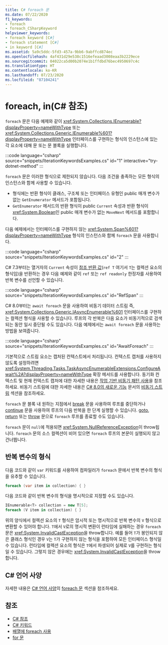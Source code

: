 ```yaml
---
title: C# foreach 문
ms.date: 07/22/2020
f1_keywords:
- foreach
- foreach_CSharpKeyword
helpviewer_keywords:
- foreach keyword [C#]
- foreach statement [C#]
- in keyword [C#]
ms.assetid: 5a9c5ddc-5fd3-457a-9bb6-9abffcd874ec
ms.openlocfilehash: 4af431d29e538c1516efeaad3008eaa3b2229ece
ms.sourcegitcommit: 04022ca5d00b2074e1b1ffdbd76bec4950697c4c
ms.translationtype: HT
ms.contentlocale: ko-KR
ms.lasthandoff: 07/23/2020
ms.locfileid: "87104241"
---
```

# <a name="foreach-in-c-reference"></a>foreach, in(C# 참조)

`foreach` 문은 다음 예제와 같이 <xref:System.Collections.IEnumerable?displayProperty=nameWithType> 또는 <xref:System.Collections.Generic.IEnumerable%601?displayProperty=nameWithType> 인터페이스를 구현하는 형식의 인스턴스에 있는 각 요소에 대해 문 또는 문 블록을 실행합니다.

:::code language="csharp" source="snippets/IterationKeywordsExamples.cs" id="1" interactive="try-dotnet-method" :::

`foreach` 문은 이러한 형식으로 제한되지 않습니다. 다음 조건을 충족하는 모든 형식의 인스턴스와 함께 사용할 수 있습니다.

- 형식에는 반환 형식이 클래스, 구조체 또는 인터페이스 유형인 public 매개 변수가 없는 `GetEnumerator` 메서드가 포함됩니다.
- `GetEnumerator` 메서드의 반환 형식이 public `Current` 속성과 반환 형식이 <xref:System.Boolean>인 public 매개 변수가 없는 `MoveNext` 메서드를 포함합니다.

다음 예제에서는 인터페이스를 구현하지 않는 <xref:System.Span%601?displayProperty=nameWithType> 형식의 인스턴스와 함께 `foreach` 문을 사용합니다.

:::code language="csharp" source="snippets/IterationKeywordsExamples.cs" id="2" :::

C# 7.3부터는 열거자의 `Current` 속성이 [참조 반환 값](ref.md#reference-return-values)(`ref T` 여기서 `T`는 컬렉션 요소의 형식임)을 반환하는 경우 다음 예제와 같이 `ref` 또는 `ref readonly` 한정자를 사용하여 반복 변수를 선언할 수 있습니다.

:::code language="csharp" source="snippets/IterationKeywordsExamples.cs" id="RefSpan" :::

C# 8.0부터는 `await foreach` 문을 사용하여 비동기 데이터 스트림 즉, <xref:System.Collections.Generic.IAsyncEnumerable%601> 인터페이스를 구현하는 컬렉션 형식을 사용할 수 있습니다. 루프의 각 반복은 다음 요소가 비동기적으로 검색되는 동안 일시 중단될 수도 있습니다. 다음 예제에서는 `await foreach` 문을 사용하는 방법을 보여줍니다.

:::code language="csharp" source="snippets/IterationKeywordsExamples.cs" id="AwaitForeach" :::

기본적으로 스트림 요소는 캡처된 컨텍스트에서 처리됩니다. 컨텍스트 캡처를 사용하지 않도록 설정하려면 <xref:System.Threading.Tasks.TaskAsyncEnumerableExtensions.ConfigureAwait%2A?displayProperty=nameWithType> 확장 메서드를 사용합니다. 동기화 컨텍스트 및 현재 컨텍스트 캡처에 대한 자세한 내용은 [작업 기반 비동기 패턴 사용](../../../standard/asynchronous-programming-patterns/consuming-the-task-based-asynchronous-pattern.md)을 참조하세요. 비동기 스트림에 대한 자세한 내용은 [C# 8.0의 새로운 기능](../../whats-new/csharp-8.md) 문서의 [비동기 스트림](../../whats-new/csharp-8.md#asynchronous-streams) 섹션을 참조하세요.

`foreach` 문 블록 내 원하는 지점에서 [break](break.md) 문을 사용하여 루프를 중단하거나 [continue](continue.md) 문을 사용하여 루프의 다음 반복을 한 단계 실행할 수 있습니다. [goto](goto.md), [return](return.md) 또는 [throw](throw.md) 문으로 `foreach` 루프를 종료할 수도 있습니다.

`foreach` 문이 `null`에 적용되면 <xref:System.NullReferenceException>이 throw됩니다. `foreach` 문의 소스 컬렉션이 비어 있으면 `foreach` 루프의 본문이 실행되지 않고 건너뜁니다.

## <a name="type-of-an-iteration-variable"></a>반복 변수의 형식

다음 코드와 같이 `var` 키워드를 사용하여 컴파일러가 `foreach` 문에서 반복 변수의 형식을 유추할 수 있습니다.

```csharp
foreach (var item in collection) { }
```

다음 코드와 같이 반복 변수의 형식을 명시적으로 지정할 수도 있습니다.

```csharp
IEnumerable<T> collection = new T[5];
foreach (V item in collection) { }
```

위의 양식에서 컬렉션 요소의 `T` 형식은 암시적 또는 명시적으로 반복 변수의 `V` 형식으로 변환할 수 있어야 합니다. `T`에서 `V`로의 명시적 변환이 런타임에 실패하는 경우 `foreach` 문은 <xref:System.InvalidCastException>을 throw합니다. 예를 들어 `T`가 봉인되지 않은 클래스 형식인 경우 `V`는 `T`가 구현하지 않는 형식을 포함하여 모든 인터페이스 형식일 수 있습니다. 런타임에 컬렉션 요소의 형식은 `T`에서 파생되어 실제로 `V`를 구현하는 형식일 수 있습니다. 그렇지 않은 경우에는 <xref:System.InvalidCastException>을 throw합니다.

## <a name="c-language-specification"></a>C# 언어 사양

자세한 내용은 [C# 언어 사양](~/_csharplang/spec/introduction.md)의 [foreach 문](~/_csharplang/spec/statements.md#the-foreach-statement) 섹션을 참조하세요.

## <a name="see-also"></a>참조

- [C# 참조](../index.md)
- [C# 키워드](index.md)
- [배열에 foreach 사용](../../programming-guide/arrays/using-foreach-with-arrays.md)
- [for 문](for.md)
